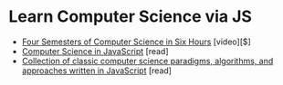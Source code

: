 # Learn Computer Science via JS 

* [Four Semesters of Computer Science in Six Hours](https://frontendmasters.com/workshops/computer-science/) [video][$]
* [Computer Science in JavaScript](https://github.com/davidshariff/computer-science) [read]
* [Collection of classic computer science paradigms, algorithms, and approaches written in JavaScript](https://github.com/nzakas/computer-science-in-javascript) [read]
